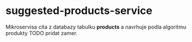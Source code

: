# suggested-products-service

Mikroservisa cita z databazy tabulku **products** a navrhuje podla algoritmu produkty TODO pridat zamer.